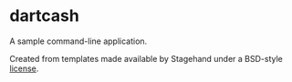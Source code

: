 # dartcash

A sample command-line application.

Created from templates made available by Stagehand under a BSD-style
[license](https://github.com/dart-lang/stagehand/blob/master/LICENSE).
